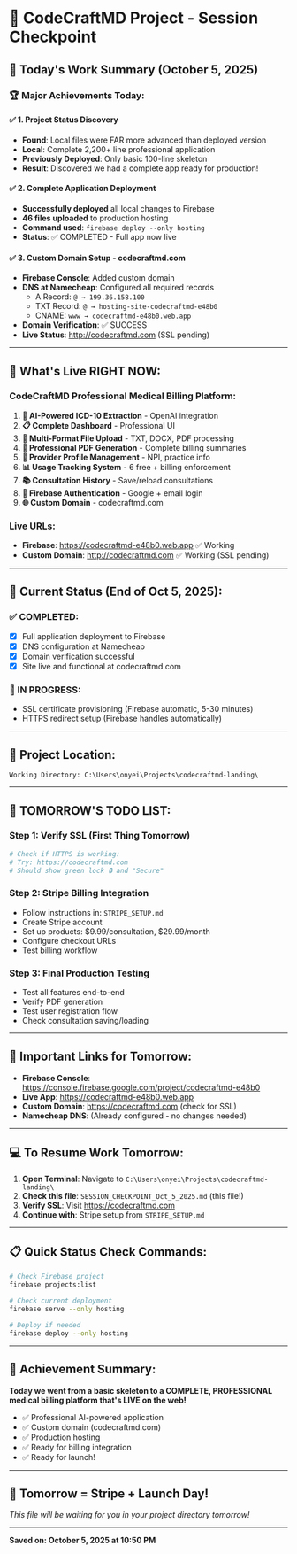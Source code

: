 # 🎯 **CodeCraftMD Project - Session Checkpoint**

## 📅 **Today's Work Summary (October 5, 2025)**

### 🏆 **Major Achievements Today:**

#### ✅ **1. Project Status Discovery**
- **Found**: Local files were FAR more advanced than deployed version
- **Local**: Complete 2,200+ line professional application
- **Previously Deployed**: Only basic 100-line skeleton
- **Result**: Discovered we had a complete app ready for production!

#### ✅ **2. Complete Application Deployment**
- **Successfully deployed** all local changes to Firebase
- **46 files uploaded** to production hosting
- **Command used**: `firebase deploy --only hosting`
- **Status**: ✅ COMPLETED - Full app now live

#### ✅ **3. Custom Domain Setup - codecraftmd.com**
- **Firebase Console**: Added custom domain
- **DNS at Namecheap**: Configured all required records
  - A Record: `@ → 199.36.158.100`
  - TXT Record: `@ → hosting-site-codecraftmd-e48b0`  
  - CNAME: `www → codecraftmd-e48b0.web.app`
- **Domain Verification**: ✅ SUCCESS
- **Live Status**: http://codecraftmd.com (SSL pending)

---

## 🚀 **What's Live RIGHT NOW:**

### **CodeCraftMD Professional Medical Billing Platform:**
1. **🏥 AI-Powered ICD-10 Extraction** - OpenAI integration
2. **📋 Complete Dashboard** - Professional UI
3. **📁 Multi-Format File Upload** - TXT, DOCX, PDF processing
4. **📄 Professional PDF Generation** - Complete billing summaries
5. **👤 Provider Profile Management** - NPI, practice info
6. **📊 Usage Tracking System** - 6 free + billing enforcement
7. **📚 Consultation History** - Save/reload consultations
8. **🔐 Firebase Authentication** - Google + email login
9. **🌐 Custom Domain** - codecraftmd.com

### **Live URLs:**
- **Firebase**: https://codecraftmd-e48b0.web.app ✅ Working
- **Custom Domain**: http://codecraftmd.com ✅ Working (SSL pending)

---

## 🔄 **Current Status (End of Oct 5, 2025):**

### **✅ COMPLETED:**
- [x] Full application deployment to Firebase
- [x] DNS configuration at Namecheap  
- [x] Domain verification successful
- [x] Site live and functional at codecraftmd.com

### **🔄 IN PROGRESS:**
- SSL certificate provisioning (Firebase automatic, 5-30 minutes)
- HTTPS redirect setup (Firebase handles automatically)

---

## 📂 **Project Location:**
```
Working Directory: C:\Users\onyei\Projects\codecraftmd-landing\
```

---

## 🚀 **TOMORROW'S TODO LIST:**

### **Step 1: Verify SSL (First Thing Tomorrow)**
```bash
# Check if HTTPS is working:
# Try: https://codecraftmd.com
# Should show green lock 🔒 and "Secure"
```

### **Step 2: Stripe Billing Integration**
- Follow instructions in: `STRIPE_SETUP.md`
- Create Stripe account
- Set up products: $9.99/consultation, $29.99/month
- Configure checkout URLs
- Test billing workflow

### **Step 3: Final Production Testing**
- Test all features end-to-end
- Verify PDF generation
- Test user registration flow
- Check consultation saving/loading

---

## 🔗 **Important Links for Tomorrow:**

- **Firebase Console**: https://console.firebase.google.com/project/codecraftmd-e48b0
- **Live App**: https://codecraftmd-e48b0.web.app
- **Custom Domain**: https://codecraftmd.com (check for SSL)
- **Namecheap DNS**: (Already configured - no changes needed)

---

## 💻 **To Resume Work Tomorrow:**

1. **Open Terminal**: Navigate to `C:\Users\onyei\Projects\codecraftmd-landing\`
2. **Check this file**: `SESSION_CHECKPOINT_Oct_5_2025.md` (this file!)
3. **Verify SSL**: Visit https://codecraftmd.com 
4. **Continue with**: Stripe setup from `STRIPE_SETUP.md`

---

## 📋 **Quick Status Check Commands:**
```bash
# Check Firebase project
firebase projects:list

# Check current deployment
firebase serve --only hosting

# Deploy if needed
firebase deploy --only hosting
```

---

## 🎉 **Achievement Summary:**

**Today we went from a basic skeleton to a COMPLETE, PROFESSIONAL medical billing platform that's LIVE on the web!**

- ✅ Professional AI-powered application
- ✅ Custom domain (codecraftmd.com)  
- ✅ Production hosting
- ✅ Ready for billing integration
- ✅ Ready for launch!

---

## 🚀 **Tomorrow = Stripe + Launch Day!**

*This file will be waiting for you in your project directory tomorrow!*

---

**Saved on: October 5, 2025 at 10:50 PM**